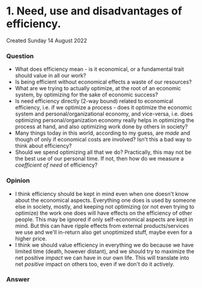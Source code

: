 # 1. Need, use and disadvantages of efficiency.
Created Sunday 14 August 2022

### Question

- What does efficiency mean - is it economical, or a fundamental trait should value in all our work?
- Is being efficient without economical effects a waste of our resources?
- What are we trying to actually optimize, at the root of an economic system, by optimizing for the sake of economic success?
- Is need efficiency directly (2-way bound) related to economical efficiency, i.e. if we optimize a process - does it optimize the economic system and personal/organizational economy, and vice-versa, i.e. does optimizing personal/organization economy really helps in optimizing the process at hand, and also optimizing work done by others in society?
- Many things today in this world, according to my guess, are _made_ and though of only if economical costs are involved? Isn't this a bad way to think about efficiency?
- Should we spend optimizing all that we do? Practically, this may not be the best use of our personal time. If not, then how do we measure a _coefficient of need_ of efficiency?

### Opinion

- I think efficiency should be kept in mind even when one doesn't know about the economical aspects. Everything one does is used by someone else in society, mostly, and keeping not optimizing (or not even trying to optimize) the work one does will have effects on the efficiency of other people. This may be ignored if only self-economical aspects are kept in mind. But this can have ripple effects from external products/services we use and we'll in-return also get unoptimized stuff, maybe even for a higher price.
- I think we should value efficiency in everything we do because we have limited time (death, however distant), and we should try to maximize the net positive _impact_ we can have in our own life. This will translate into net _positive_ impact on others too, even if we don't do it actively.

### Answer

